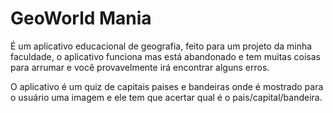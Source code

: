 # GeoWorld Mania
É um aplicativo educacional de geografia, feito para um projeto da minha faculdade, o aplicativo funciona mas está abandonado e tem muitas coisas para arrumar e você provavelmente irá encontrar alguns erros.

O aplicativo é um quiz de capitais paises e bandeiras onde é mostrado para o usuário uma imagem e ele tem que acertar qual é o pais/capital/bandeira.
